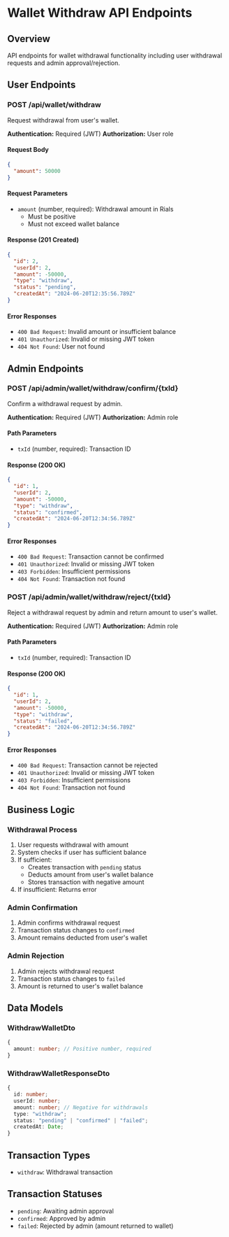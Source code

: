 # Wallet Withdraw API Endpoints

## Overview
API endpoints for wallet withdrawal functionality including user withdrawal requests and admin approval/rejection.

## User Endpoints

### POST /api/wallet/withdraw
Request withdrawal from user's wallet.

**Authentication:** Required (JWT)
**Authorization:** User role

#### Request Body
```json
{
  "amount": 50000
}
```

#### Request Parameters
- `amount` (number, required): Withdrawal amount in Rials
  - Must be positive
  - Must not exceed wallet balance

#### Response (201 Created)
```json
{
  "id": 2,
  "userId": 2,
  "amount": -50000,
  "type": "withdraw",
  "status": "pending",
  "createdAt": "2024-06-20T12:35:56.789Z"
}
```

#### Error Responses
- `400 Bad Request`: Invalid amount or insufficient balance
- `401 Unauthorized`: Invalid or missing JWT token
- `404 Not Found`: User not found

## Admin Endpoints

### POST /api/admin/wallet/withdraw/confirm/{txId}
Confirm a withdrawal request by admin.

**Authentication:** Required (JWT)
**Authorization:** Admin role

#### Path Parameters
- `txId` (number, required): Transaction ID

#### Response (200 OK)
```json
{
  "id": 1,
  "userId": 2,
  "amount": -50000,
  "type": "withdraw",
  "status": "confirmed",
  "createdAt": "2024-06-20T12:34:56.789Z"
}
```

#### Error Responses
- `400 Bad Request`: Transaction cannot be confirmed
- `401 Unauthorized`: Invalid or missing JWT token
- `403 Forbidden`: Insufficient permissions
- `404 Not Found`: Transaction not found

### POST /api/admin/wallet/withdraw/reject/{txId}
Reject a withdrawal request by admin and return amount to user's wallet.

**Authentication:** Required (JWT)
**Authorization:** Admin role

#### Path Parameters
- `txId` (number, required): Transaction ID

#### Response (200 OK)
```json
{
  "id": 1,
  "userId": 2,
  "amount": -50000,
  "type": "withdraw",
  "status": "failed",
  "createdAt": "2024-06-20T12:34:56.789Z"
}
```

#### Error Responses
- `400 Bad Request`: Transaction cannot be rejected
- `401 Unauthorized`: Invalid or missing JWT token
- `403 Forbidden`: Insufficient permissions
- `404 Not Found`: Transaction not found

## Business Logic

### Withdrawal Process
1. User requests withdrawal with amount
2. System checks if user has sufficient balance
3. If sufficient:
   - Creates transaction with `pending` status
   - Deducts amount from user's wallet balance
   - Stores transaction with negative amount
4. If insufficient: Returns error

### Admin Confirmation
1. Admin confirms withdrawal request
2. Transaction status changes to `confirmed`
3. Amount remains deducted from user's wallet

### Admin Rejection
1. Admin rejects withdrawal request
2. Transaction status changes to `failed`
3. Amount is returned to user's wallet balance

## Data Models

### WithdrawWalletDto
```typescript
{
  amount: number; // Positive number, required
}
```

### WithdrawWalletResponseDto
```typescript
{
  id: number;
  userId: number;
  amount: number; // Negative for withdrawals
  type: "withdraw";
  status: "pending" | "confirmed" | "failed";
  createdAt: Date;
}
```

## Transaction Types
- `withdraw`: Withdrawal transaction

## Transaction Statuses
- `pending`: Awaiting admin approval
- `confirmed`: Approved by admin
- `failed`: Rejected by admin (amount returned to wallet)
